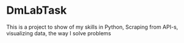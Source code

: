 # DmLabTask
This is a project to show of my skills in Python, Scraping from API-s, visualizing data, the way I solve problems
